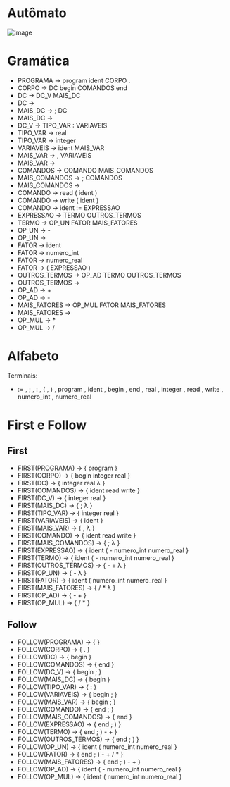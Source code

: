# Autômato
![image](https://user-images.githubusercontent.com/75282286/183781215-6047fa4d-a427-46da-a9d7-7e227313ae0f.png)


# Gramática 
 
- PROGRAMA -> program ident CORPO .
- CORPO -> DC begin COMANDOS end
- DC -> DC_V MAIS_DC  
- DC -> 
- MAIS_DC -> ; DC 
- MAIS_DC -> 
- DC_V ->  TIPO_VAR : VARIAVEIS
- TIPO_VAR -> real 
- TIPO_VAR -> integer
- VARIAVEIS -> ident MAIS_VAR
- MAIS_VAR -> , VARIAVEIS 
- MAIS_VAR -> 
- COMANDOS -> COMANDO MAIS_COMANDOS
- MAIS_COMANDOS -> ; COMANDOS 
- MAIS_COMANDOS -> 
- COMANDO -> read ( ident ) 
- COMANDO -> write ( ident )
- COMANDO -> ident := EXPRESSAO						
- EXPRESSAO -> TERMO OUTROS_TERMOS
- TERMO -> OP_UN FATOR MAIS_FATORES
- OP_UN -> - 
- OP_UN -> 
- FATOR -> ident 
- FATOR -> numero_int 
- FATOR -> numero_real 
- FATOR -> ( EXPRESSAO )
- OUTROS_TERMOS -> OP_AD TERMO OUTROS_TERMOS 
- OUTROS_TERMOS -> 
- OP_AD -> + 
- OP_AD -> -
- MAIS_FATORES -> OP_MUL FATOR MAIS_FATORES 
- MAIS_FATORES -> 
- OP_MUL -> *
- OP_MUL -> /



# Alfabeto
Terminais:
- :=  , ; , : , ( , ) , program , ident , begin , end , real , integer  , read , write , numero_int , numero_real 

# First e Follow

## First

- FIRST(PROGRAMA) -> { program }
- FIRST(CORPO) -> { begin integer real }
- FIRST(DC) -> { integer real λ }
- FIRST(COMANDOS) -> { ident read write  }
- FIRST(DC_V) -> { integer real }
- FIRST(MAIS_DC) -> { ; λ }
- FIRST(TIPO_VAR) -> { integer real }
- FIRST(VARIAVEIS) -> { ident }
- FIRST(MAIS_VAR) -> { , λ }
- FIRST(COMANDO) -> { ident read write }
- FIRST(MAIS_COMANDOS) -> { ; λ }
- FIRST(EXPRESSAO) -> { ident ( - numero_int numero_real }
- FIRST(TERMO) -> { ident ( - numero_int numero_real }
- FIRST(OUTROS_TERMOS) -> { - + λ }
- FIRST(OP_UN) -> { - λ }
- FIRST(FATOR) -> { ident ( numero_int numero_real }
- FIRST(MAIS_FATORES) -> { / * λ }
- FIRST(OP_AD) -> { - + }
- FIRST(OP_MUL) -> { / * }


## Follow

- FOLLOW(PROGRAMA) -> {  }
- FOLLOW(CORPO) -> { . }
- FOLLOW(DC) -> { begin }
- FOLLOW(COMANDOS) -> { end }
- FOLLOW(DC_V) -> { begin ; }
- FOLLOW(MAIS_DC) -> { begin }
- FOLLOW(TIPO_VAR) -> { : }
- FOLLOW(VARIAVEIS) -> { begin ; }
- FOLLOW(MAIS_VAR) -> { begin ; }
- FOLLOW(COMANDO) -> { end ; }
- FOLLOW(MAIS_COMANDOS) -> { end }
- FOLLOW(EXPRESSAO) -> { end ; ) }
- FOLLOW(TERMO) -> { end ; ) - + }
- FOLLOW(OUTROS_TERMOS) -> { end ; ) }
- FOLLOW(OP_UN) -> { ident ( numero_int numero_real }
- FOLLOW(FATOR) -> { end ; ) - + / * }
- FOLLOW(MAIS_FATORES) -> { end ; ) - + }
- FOLLOW(OP_AD) -> { ident ( - numero_int numero_real }
- FOLLOW(OP_MUL) -> { ident ( numero_int numero_real }





